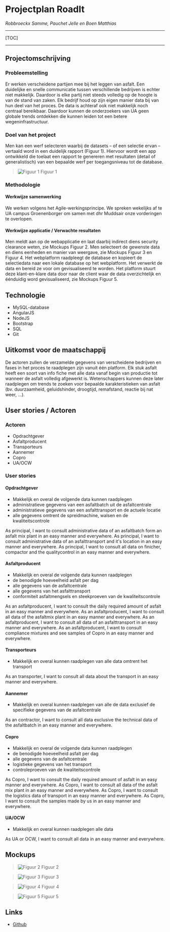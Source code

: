 # Projectplan RoadIt
*Robbroeckx Samme, Pauchet Jelle en Boen Matthias*

----

[TOC]

----

## Projectomschrijving
### Probleemstelling

Er werken verscheidene partijen mee bij het leggen van asfalt. Een duidelijke en snelle communicatie tussen verschillende bedrijven is echter niet makkelijk. Daardoor is elke partij niet steeds volledig op de hoogte is van de stand van zaken. Elk bedrijf houd op zijn eigen manier data bij van hun deel van het proces. De data is achteraf ook niet makkelijk noch centraal bereikbaar. Daardoor kunnen de onderzoekers van UA geen globale trends ontdekken die kunnen leiden tot een betere wegeninfrastructuur.

### Doel van het project

Men kan een werf selecteren waarbij de datasets – of een selectie ervan – vertaald word in een duidelijk rapport (Figuur 1). Hiervoor wordt een app ontwikkeld die toelaat een rapport te genereren met resultaten (detail of generalistisch) van een bepaalde werf per toegangsniveau tot de database.

> ![Figuur 1](https://raw.githubusercontent.com/JellePauchet/RoadIt/master/documantation/img/projectplanFig1.PNG)
> Figuur 1

### Methodologie

#### Werkwijze samenwerking

We werken volgens het Agile-werkingsprincipe. We spreken wekelijks af te UA campus Groenenborger om samen met dhr Muddsair onze vorderingen te overlopen.

#### Werkwijze applicatie / Verwachte resultaten

Men meldt aan op de webapplicatie en laat daarbij indirect diens security clearance weten, zie Mockups Figuur 2. Men selecteert de gewenste data en diens eenheden en manier van weergave, zie Mockups Figuur 3 en Figuur 4. Het webplatform raadpleegt de database en kopieert de selectiedata naar een lokale database op het webplatform. Het verwerkt de data en bereid ze voor om gevisualiseerd te worden. Het platform stuurt deze klant-en-klare data door naar de client waar de data overzichtelijk en éénduidig word gevisualiseerd, zie Mockups Figuur 5.

## Technologie

- MySQL-database
- AngularJS
- NodeJS
- Bootstrap
- SQL
- Git

## Uitkomst voor de maatschappij

De actoren zullen de verzamelde gegevens van verscheidene bedrijven en fases in het proces te raadplegen zijn vanuit één platform. Elk stuk asfalt heeft een soort van info fiche met alle data vanaf begin van productie tot wanneer de asfalt volledig afgewerkt is. Wetenschappers kunnen deze later raadplegen om trends te zoeken voor bepaalde karakteristieken van asfalt (bv. duurzaamheid, geluidshinder, droogtijd, remafstand, reactie bij nat weer, ...).

## User stories / Actoren
### Actoren

- Opdrachtgever
- Asfaltproducent
- Transporteurs
- Aannemer
- Copro
- UA/OCW

### User stories

#### Opdrachtgever
- Makkelijk en overal de volgende data kunnen raadplegen
 - administratieve gegevens van een asfaltbatch uit de asfaltcentrale
 - administratieve gegevens van een asfalttransport en de actuele locatie
 - alle gegevens omtrent de spreidmachine, walsen en de kwaliteitscontrole

As principal, I want to consult administrative data of an asfaltbatch form an asfalt mix plant in an easy manner and everywhere.
As principal, I want to consult administrative data of an asfalttransport and it's location in an easy manner and everywhere.
As principal, I want to consult all data on finicher, compactor and the qualitycontrol in an easy manner and everywhere.


#### Asfaltproducent
- Makkelijk en overal de volgende data kunnen raadplegen
 - de benodigde hoeveelheid asfalt per dag
 - alle gegevens van de asfaltcentrale
 - alle gegevens van het asfalttransport
 - conformiteit asfaltmengsels en steekproeven van de kwaliteitscontrole
 
As an asfaltproducent, I want to consult the daily required amount of asfalt in an easy manner and everywhere.
As an asfaltproducent, I want to consult all data of the asfaltmix plant in an easy manner and everywhere.
As an asfaltproducent, I want to consult all data of an asfalttransport in an easy manner and everywhere.
As an asfaltproducent, I want to consult compliance mixtures and see samples of Copro in an easy manner and everywhere.

#### Transporteurs
- Makkelijk en overal kunnen raadplegen van alle data omtrent het transport

As an transporter, I want to consult all data about the transport in an easy manner and everywhere.

#### Aannemer
- Makkelijk en overal kunnen raadplegen van alle de data exclusief de specifieke gegevens van de asfaltcentrale

As an contractor, I want to consult all data exclusive the technical data of the asfaltbatch in an easy manner and everywhere.

#### Copro
- Makkelijk en overal de volgende data kunnen raadplegen
 - de benodigde hoeveelheid asfalt per dag
 - alle gegevens van de asfaltcentrale
 - logistieke gegevens van het transport
 - controleproeven van de kwaliteitscontrole
 
As Copro, I want to consult the daily required amount of asfalt in an easy manner and everywhere.
As Copro, I want to consult all data of the asfalt mix plant in an easy manner and everywhere.
As Copro, I want to consult the logistics data of transport in an easy manner and everywhere.
As Copro, I want to consult the samples made by us in an easy manner and everywhere.

#### UA/OCW
- Makkelijk en overal kunnen raadplegen alle data

As UA or OCW, I want to consult all data in an easy manner and everywhere.

## Mockups

> ![Figuur 2](https://raw.githubusercontent.com/JellePauchet/RoadIt/master/documantation/img/projectplanFig2.PNG)
> Figuur 2

> ![Figuur 3](https://raw.githubusercontent.com/JellePauchet/RoadIt/master/documantation/img/projectplanFig3.PNG)
> Figuur 3

> ![Figuur 4](https://raw.githubusercontent.com/JellePauchet/RoadIt/master/documantation/img/projectplanFig4.PNG)
> Figuur 4

> ![Figuur 5](https://raw.githubusercontent.com/JellePauchet/RoadIt/master/documantation/img/projectplanFig5.PNG)
> Figuur 5

## Links

- [Github](https://github.com/JellePauchet/RoadIt)
